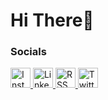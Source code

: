 Hi There👋
============================================================================================================================


### Socials

<p align="left">
    <a href="http://www.instagram.com/mertbek.21" target="_blank" rel="noreferrer">
        <img src="https://raw.githubusercontent.com/danielcranney/readme-generator/main/public/icons/socials/instagram.svg" width="32" height="32" alt="Instagram" />
    </a>
    <a href="https://www.linkedin.com/in/muhammed-mert-bek-6613b8249" target="_blank" rel="noreferrer">
        <img src="https://raw.githubusercontent.com/danielcranney/readme-generator/main/public/icons/socials/linkedin.svg" width="32" height="32" alt="LinkedIn" />
    </a>
    <a href="https://mertbek10.itch.io/whisper-horror-game" target="_blank" rel="noreferrer">
        <img src="https://raw.githubusercontent.com/danielcranney/readme-generator/main/public/icons/socials/rss.svg" width="32" height="32" alt="RSS" />
    </a>
    <a href="https://www.x.com/mmertbek" target="_blank" rel="noreferrer">
        <img src="https://raw.githubusercontent.com/danielcranney/readme-generator/main/public/icons/socials/twitter.svg" width="32" height="32" alt="Twitter" />
    </a>
</p>

